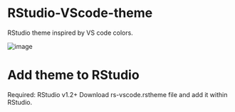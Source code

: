 # RStudio-VScode-theme
RStudio theme inspired by VS code colors.

![image](https://user-images.githubusercontent.com/63495216/110652882-0fdee500-81bd-11eb-873e-1aeba30bb95a.png)

# Add theme to RStudio
Required: RStudio v1.2+
Download rs-vscode.rstheme file and add it within RStudio.

